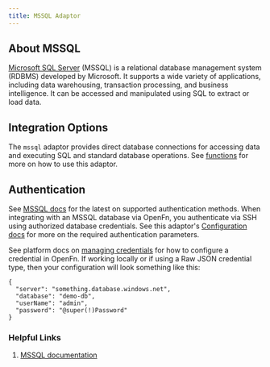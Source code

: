 ```yaml
---
title: MSSQL Adaptor
---
```


## About MSSQL

[Microsoft SQL Server](https://learn.microsoft.com/en-us/sql/?view=sql-server-ver16) (MSSQL) is a relational database management system (RDBMS) developed by Microsoft. It supports a wide variety of applications, including data warehousing, transaction processing, and business intelligence. It can be accessed and manipulated using SQL to extract or load data.

## Integration Options

The `mssql` adaptor provides direct database connections for accessing data and executing SQL and standard database operations. See [functions](/adaptors/packages/mssql-docs) for more on how to use this adaptor.


## Authentication

See [MSSQL docs](https://learn.microsoft.com/en-us/sql/?view=sql-server-ver16) for the latest on supported authentication methods. When integrating with an MSSQL database via OpenFn, you authenticate via SSH using authorized database credentials. See this adaptor's [Configuration docs](/adaptors/packages/mssql-configuration-schema) for more on the required authentication parameters.

See platform docs on [managing credentials](/documentation/manage-projects/manage-credentials) for how to configure a credential in OpenFn. If working locally or if using a Raw JSON credential type, then your configuration will look something like this:

```
{
  "server": "something.database.windows.net",
  "database": "demo-db",
  "userName": "admin",
  "password": "@super(!)Password"
}
```

### Helpful Links

1. [MSSQL documentation](https://learn.microsoft.com/en-us/sql/?view=sql-server-ver16)






